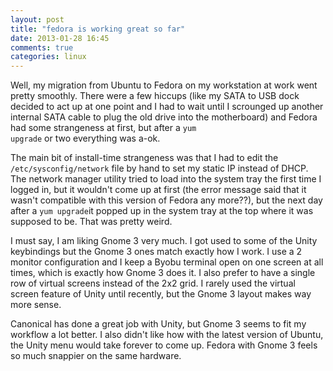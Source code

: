 ```yaml
---
layout: post
title: "fedora is working great so far"
date: 2013-01-28 16:45
comments: true
categories: linux
---
```



Well, my migration from Ubuntu to Fedora on my workstation at work went
pretty smoothly.  There were a few hiccups (like my SATA to USB dock
decided to act up at one point and I had to wait until I scrounged up
another internal SATA cable to plug the old drive into the motherboard)
and Fedora had some strangeness at first, but after a <code>yum
upgrade</code> or two everything was a-ok.

<!-- more -->

The main bit of install-time strangeness was that I had to edit the
<code>/etc/sysconfig/network</code> file by hand to set my static IP
instead of DHCP. The network manager utility tried to load into the system tray
the first time I logged in, but it wouldn't come up at first (the error message
said that it wasn't compatible with this version of Fedora any more??), but the
next day after a <code>yum upgrade</code>it popped up in the system tray at the
top where it was supposed to be.  That was pretty weird.

I must say, I am liking Gnome 3 very much.  I got used to some of the Unity
keybindings but the Gnome 3 ones match exactly how I work.  I use a 2 monitor
configuration and I keep a Byobu terminal open on one screen at all times,
which is exactly how Gnome 3 does it.  I also prefer to have a single row of
virtual screens instead of the 2x2 grid.  I rarely used the virtual screen
feature of Unity until recently, but the Gnome 3 layout makes way more sense.

Canonical has done a great job with Unity, but Gnome 3 seems to fit my workflow
a lot better.  I also didn't like how with the latest version of Ubuntu, the
Unity menu would take forever to come up.  Fedora with Gnome 3 feels so much
snappier on the same hardware.


